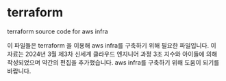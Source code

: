 # terraform
terraform source code for aws infra

이 파일들은 terraform 을 이용해 aws infra를 구축하기 위해 필요한 파일입니다.
이 자료는 2024년 3월 제3차 신세계 클라우드 엔지니어 과정 3조 지수와 아이들에 의해 작성되었으며 약간의 편집을 추가했습니다.
aws infra를 구축하기 위해 도움이 되기를 바랍니다.